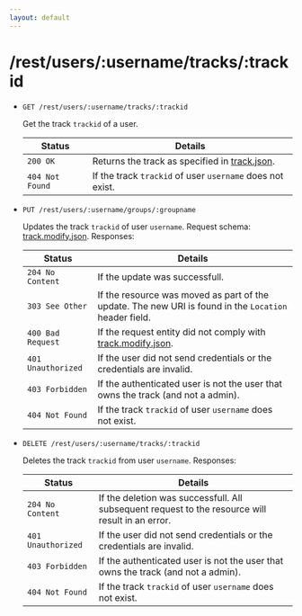 ```yaml
---
layout: default
---
```


# /rest/users/:username/tracks/:trackid

*   `GET /rest/users/:username/tracks/:trackid`

    Get the track `trackid` of a user.

    | Status             | Details
    |--------------------|--------
    | `200 OK`           | Returns the track as specified in [track.json].
    | `404 Not Found`    | If the track `trackid` of user `username` does not exist.

*   `PUT /rest/users/:username/groups/:groupname`

    Updates the track `trackid` of user `username`. Request schema: [track.modify.json]. Responses:

    | Status             | Details
    |--------------------|--------
    | `204 No Content`   | If the update was successfull.
    | `303 See Other`    | If the resource was moved as part of the update. The new URI is found in the `Location` header field.
    | `400 Bad Request`  | If the request entity did not comply with [track.modify.json].
    | `401 Unauthorized` | If the user did not send credentials or the credentials are invalid.
    | `403 Forbidden`    | If the authenticated user is not the user that owns the track (and not a admin).
    | `404 Not Found`    | If the track `trackid` of user `username` does not exist.

* `DELETE /rest/users/:username/tracks/:trackid`

    Deletes the track `trackid` from user `username`. Responses:

    | Status             | Details
    |--------------------|--------
    | `204 No Content`   | If the deletion was successfull. All subsequent request to the resource will result in an error.
    | `401 Unauthorized` | If the user did not send credentials or the credentials are invalid.
    | `403 Forbidden`    | If the authenticated user is not the user that owns the track (and not a admin).
    | `404 Not Found`    | If the track `trackid` of user `username` does not exist.


[track.json]:        https://github.com/enviroCar/enviroCar-server/blob/master/rest/src/main/resources/schema/track.json "track.json"
[track.modify.json]: https://github.com/enviroCar/enviroCar-server/blob/master/rest/src/main/resources/schema/track.modify.json "track.modify.json"
[track.create.json]: https://github.com/enviroCar/enviroCar-server/blob/master/rest/src/main/resources/schema/track.create.json "track.create.json"
[tracks.json]:       https://github.com/enviroCar/enviroCar-server/blob/master/rest/src/main/resources/schema/tracks.json "tracks.json"